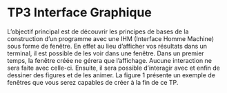 # TP3 Interface Graphique

L’objectif principal est de découvrir les principes de bases de la construction d’un programme avec une IHM (Interface Homme Machine) sous forme de fenêtre. En effet au lieu d’afficher vos résultats dans un terminal, il est possible de les voir dans une fenêtre. Dans un premier temps, la fenêtre créée ne gérera que l’affichage. Aucune interaction ne sera faite avec celle-ci. Ensuite, il sera possible d’interagir avec et enfin de dessiner des figures et de les animer. La figure 1 présente un exemple de fenêtres que vous serez capables de créer à la fin de ce TP.

